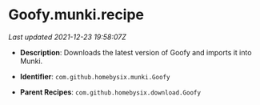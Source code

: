 # Goofy.munki.recipe

_Last updated 2021-12-23 19:58:07Z_

- **Description**: Downloads the latest version of Goofy and imports it into Munki.

- **Identifier**: `com.github.homebysix.munki.Goofy`

- **Parent Recipes**: `com.github.homebysix.download.Goofy`